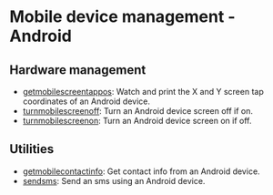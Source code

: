 
# Mobile device management - Android

## Hardware management

* [getmobilescreentappos](hardware_management/getmobilescreentappos): Watch and print the X and Y screen tap coordinates of an Android device.
* [turnmobilescreenoff](hardware_management/turnmobilescreenoff): Turn an Android device screen off if on.
* [turnmobilescreenon](hardware_management/turnmobilescreenon): Turn an Android device screen on if off.

## Utilities

* [getmobilecontactinfo](utilities/getmobilecontactinfo): Get contact info from an Android device.
* [sendsms](utilities/sendsms): Send an sms using an Android device.


